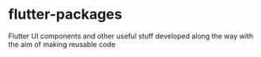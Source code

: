 # flutter-packages
Flutter UI components and other useful stuff developed along the way with the aim of making reusable code
